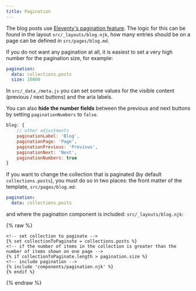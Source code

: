 ```yaml
---
title: Pagination
---
```


The blog posts use [Eleventy's pagination feature](https://www.11ty.dev/docs/pagination/). The logic for this can be found in the layout `src/_layouts/blog.njk`, how many entries should be on a page can be defined in `src/pages/blog.md`.

If you do not want any pagination at all, it is easiest to set a very high number for the pagination size, for example:

```yaml
pagination:
  data: collections.posts
  size: 10000
```

In `src/_data_/meta.js` you can set some values for the visible content (previous / next buttons) and the aria labels.

You can also **hide the number fields** between the previous and next buttons by setting `paginationNumbers` to `false`.

```js
blog: {
	// other adjustments
	paginationLabel: 'Blog',
	paginationPage: 'Page',
	paginationPrevious: 'Previous',
	paginationNext: 'Next',
	paginationNumbers: true
}
```

If you want to change the collection that is paginated (by default `collections.posts`), you must do so in two places: the front matter of the template, `src/pages/blog.md`:

```yaml
pagination:
  data: collections.posts
```

and where the pagination component is included: `src/_layouts/blog.njk`:

{% raw %}

```jinja2
<!-- set collection to paginate -->
{% set collectionToPaginate = collections.posts %}
<!-- if the number of items in the collection is greater than the number of items shown on one page -->
{% if collectionToPaginate.length > pagination.size %}
<!-- include pagination -->
{% include 'components/pagination.njk' %}
{% endif %}
```

{% endraw %}
